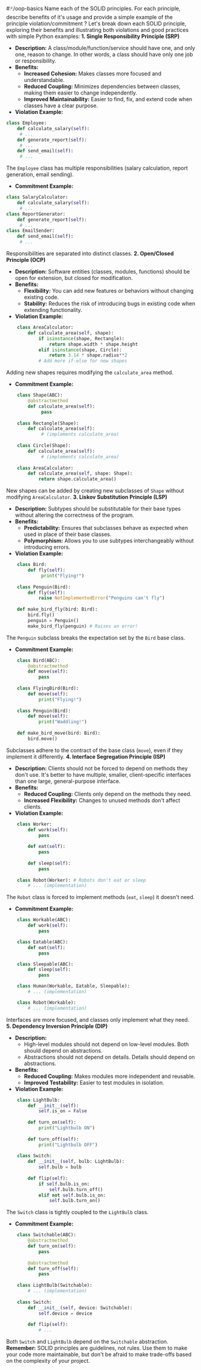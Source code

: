 #🃏/oop-basics 
Name each of the SOLID principles. For each principle, describe benefits of it's usage and provide a simple example of the principle violation/commitment 
?
Let's break down each SOLID principle, exploring their benefits and illustrating both violations and good practices with simple Python examples:
**1. Single Responsibility Principle (SRP)**
   - **Description:** A class/module/function/service should have one, and only one, reason to change. In other words, a class should have only one job or responsibility.
   - **Benefits:**
      - **Increased Cohesion:** Makes classes more focused and understandable.
      - **Reduced Coupling:**  Minimizes dependencies between classes, making them easier to change independently.
      - **Improved Maintainability:**  Easier to find, fix, and extend code when classes have a clear purpose.
   - **Violation Example:**
```python
class Employee:
	def calculate_salary(self):
	 # ...
	def generate_report(self):
	 # ...
	def send_email(self):
	 # ... 
```
The `Employee` class has multiple responsibilities (salary calculation, report generation, email sending).
   - **Commitment Example:**
```python
class SalaryCalculator:
	def calculate_salary(self):
	 # ...
class ReportGenerator:
	def generate_report(self):
	 # ...
class EmailSender:
	def send_email(self):
	 # ... 
```
Responsibilities are separated into distinct classes.
**2. Open/Closed Principle (OCP)**
   - **Description:** Software entities (classes, modules, functions) should be open for extension, but closed for modification.
   - **Benefits:**
     - **Flexibility:** You can add new features or behaviors without changing existing code.
     - **Stability:** Reduces the risk of introducing bugs in existing code when extending functionality.
   - **Violation Example:**
```python
	class AreaCalculator:
		def calculate_area(self, shape):
			if isinstance(shape, Rectangle):
				return shape.width * shape.height
			elif isinstance(shape, Circle):
				return 3.14 * shape.radius**2
			# Add more if-else for new shapes 
```
Adding new shapes requires modifying the `calculate_area` method.
   - **Commitment Example:**
```python
	class Shape(ABC):
		@abstractmethod
		def calculate_area(self):
			 pass
			 
	class Rectangle(Shape):
		def calculate_area(self):
			 # (implements calculate_area)
		
	class Circle(Shape):
		def calculate_area(self):
			 # (implements calculate_area)
				
	class AreaCalculator:
		def calculate_area(self, shape: Shape):
			return shape.calculate_area()
```
New shapes can be added by creating new subclasses of `Shape` without modifying `AreaCalculator`.
**3. Liskov Substitution Principle (LSP)**
   - **Description:**  Subtypes should be substitutable for their base types without altering the correctness of the program.
   - **Benefits:**
      - **Predictability:** Ensures that subclasses behave as expected when used in place of their base classes.
      - **Polymorphism:** Allows you to use subtypes interchangeably without introducing errors.
   - **Violation Example:**
```python
	class Bird:
		def fly(self):
			 print("Flying!")
			 
	class Penguin(Bird): 
		def fly(self):
			raise NotImplementedError("Penguins can't fly")
			
	def make_bird_fly(bird: Bird):
		bird.fly()
		penguin = Penguin()
		make_bird_fly(penguin) # Raises an error!
```
The `Penguin` subclass breaks the expectation set by the `Bird` base class.
   - **Commitment Example:**
```python
	class Bird(ABC):
		@abstractmethod
		def move(self):
			pass
			
	class FlyingBird(Bird):
		def move(self):
			print("Flying!") 
			
	class Penguin(Bird):
		def move(self):
			print("Waddling!") 
		
	def make_bird_move(bird: Bird):
		bird.move()
```
Subclasses adhere to the contract of the base class (`move`), even if they implement it differently.
**4. Interface Segregation Principle (ISP)**
   - **Description:** Clients should not be forced to depend on methods they don't use. It's better to have multiple, smaller, client-specific interfaces than one large, general-purpose interface.
   - **Benefits:**
      - **Reduced Coupling:**  Clients only depend on the methods they need.
      - **Increased Flexibility:**  Changes to unused methods don't affect clients.
   - **Violation Example:**
```python
	class Worker:
		def work(self):
			pass
			
		def eat(self):
			pass
			
		def sleep(self):
			pass
			
	class Robot(Worker): # Robots don't eat or sleep
		# ... (implementation)
```
The `Robot` class is forced to implement methods (`eat`, `sleep`) it doesn't need.
   - **Commitment Example:**
```python
	class Workable(ABC):
		def work(self):
			pass

	class Eatable(ABC):
		def eat(self):
			pass

	class Sleepable(ABC):
		def sleep(self):
			pass

	class Human(Workable, Eatable, Sleepable):
		# ... (implementation)

	class Robot(Workable):
		# ... (implementation)
```
Interfaces are more focused, and classes only implement what they need.
**5. Dependency Inversion Principle (DIP)**
   - **Description:**
      - High-level modules should not depend on low-level modules. Both should depend on abstractions.
      - Abstractions should not depend on details. Details should depend on abstractions.
   - **Benefits:**
     - **Reduced Coupling:** Makes modules more independent and reusable.
     - **Improved Testability:** Easier to test modules in isolation.
   - **Violation Example:**
```python
	class LightBulb:
		def __init__(self):
			self.is_on = False
			
		def turn_on(self):
			print("Lightbulb ON")
			
		def turn_off(self):
			print("Lightbulb OFF")
			
	class Switch:
		def __init__(self, bulb: LightBulb):
			self.bulb = bulb
			
		def flip(self):
			if self.bulb.is_on:
				self.bulb.turn_off() 
			elif not self.bulb.is_on: 
				self.bulb.turn_on()
```
The `Switch` class is tightly coupled to the `LightBulb` class.
   - **Commitment Example:**
```python
	class Switchable(ABC):
		@abstractmethod
		def turn_on(self):
			pass
			
		@abstractmethod
		def turn_off(self):
			pass
			
	class LightBulb(Switchable): 
		# ... (implementation)
		
	class Switch:
		def __init__(self, device: Switchable):
			self.device = device
			
		def flip(self):
			# ... 
```
Both `Switch` and `LightBulb` depend on the `Switchable` abstraction.
**Remember:**  SOLID principles are guidelines, not rules.  Use them to make your code more maintainable, but don't be afraid to make trade-offs based on the complexity of your project.

